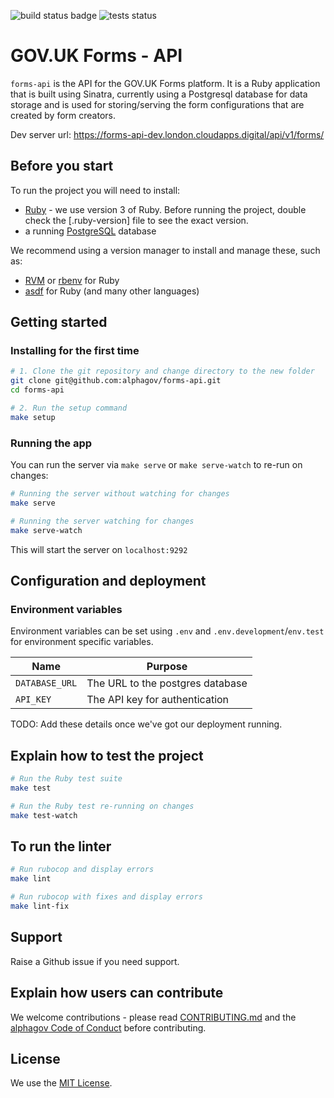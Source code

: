 ![build status badge](https://github.com/alphagov/forms-api/actions/workflows/deploy.yml/badge.svg)
![tests status](https://github.com/alphagov/forms-api/actions/workflows/ruby.yml/badge.svg)

# GOV.UK Forms - API

`forms-api` is the API for the GOV.UK Forms platform. It is a Ruby application that is built using Sinatra, currently using a Postgresql database for data storage and is used for storing/serving the form configurations that are created by form creators.

Dev server url: https://forms-api-dev.london.cloudapps.digital/api/v1/forms/

## Before you start

To run the project you will need to install:

- [Ruby](https://www.ruby-lang.org/en/) - we use version 3 of Ruby. Before running the project, double check the [.ruby-version] file to see the exact version.
- a running [PostgreSQL](https://www.postgresql.org/) database

We recommend using a version manager to install and manage these, such as:

- [RVM](https://rvm.io/) or [rbenv](https://github.com/rbenv/rbenv) for Ruby
- [asdf](https://github.com/asdf-vm/asdf) for Ruby (and many other languages)

## Getting started

### Installing for the first time

```bash
# 1. Clone the git repository and change directory to the new folder
git clone git@github.com:alphagov/forms-api.git
cd forms-api

# 2. Run the setup command
make setup
```

### Running the app

You can run the server via `make serve` or `make serve-watch` to re-run on changes:

```bash
# Running the server without watching for changes
make serve

# Running the server watching for changes
make serve-watch
```

This will start the server on `localhost:9292`

## Configuration and deployment

### Environment variables

Environment variables can be set using `.env` and `.env.development`/`env.test` for environment specific variables.

| Name | Purpose |
| ------------- | ------------- |
| `DATABASE_URL` | The URL to the postgres database|
| `API_KEY` | The API key for authentication |

TODO: Add these details once we've got our deployment running.

## Explain how to test the project

```bash
# Run the Ruby test suite
make test

# Run the Ruby test re-running on changes
make test-watch
```

## To run the linter

```bash
# Run rubocop and display errors
make lint

# Run rubocop with fixes and display errors
make lint-fix
```

## Support

Raise a Github issue if you need support.

## Explain how users can contribute

We welcome contributions - please read [CONTRIBUTING.md](CONTRIBUTING.md) and the [alphagov Code of Conduct](https://github.com/alphagov/.github/blob/main/CODE_OF_CONDUCT.md) before contributing.

## License

We use the [MIT License](https://opensource.org/licenses/MIT).
